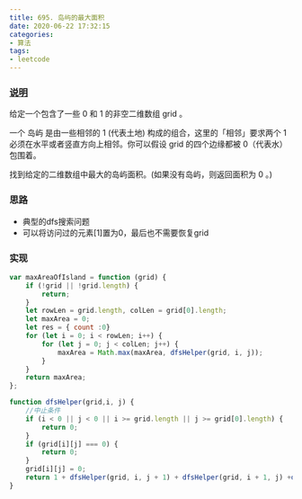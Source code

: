 ```yaml
---
title: 695. 岛屿的最大面积
date: 2020-06-22 17:32:15
categories:
- 算法
tags:
- leetcode
---
```


### [说明](https://leetcode-cn.com/problems/max-area-of-island/)
给定一个包含了一些 0 和 1 的非空二维数组 grid 。

一个 岛屿 是由一些相邻的 1 (代表土地) 构成的组合，这里的「相邻」要求两个 1 必须在水平或者竖直方向上相邻。你可以假设 grid 的四个边缘都被 0（代表水）包围着。

找到给定的二维数组中最大的岛屿面积。(如果没有岛屿，则返回面积为 0 。)

<!-- more -->

### 思路
* 典型的dfs搜索问题
* 可以将访问过的元素[1]置为0，最后也不需要恢复grid

### 实现
```js
var maxAreaOfIsland = function (grid) {
    if (!grid || !grid.length) {
        return;
    }
    let rowLen = grid.length, colLen = grid[0].length;
    let maxArea = 0;
    let res = { count :0}
    for (let i = 0; i < rowLen; i++) {
        for (let j = 0; j < colLen; j++) {
            maxArea = Math.max(maxArea, dfsHelper(grid, i, j));
        }
    }
    return maxArea;
};

function dfsHelper(grid,i, j) {
    //中止条件
    if (i < 0 || j < 0 || i >= grid.length || j >= grid[0].length) {
        return 0;
    }
    if (grid[i][j] === 0) {
        return 0;
    }
    grid[i][j] = 0;
    return 1 + dfsHelper(grid, i, j + 1) + dfsHelper(grid, i + 1, j) +dfsHelper(grid, i - 1, j) + dfsHelper(grid, i, j - 1);
}

```